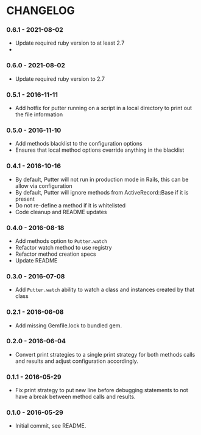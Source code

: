 # CHANGELOG
### 0.6.1 - 2021-08-02
- Update required ruby version to at least 2.7
-
### 0.6.0 - 2021-08-02
- Update required ruby version to 2.7

### 0.5.1 - 2016-11-11
- Add hotfix for putter running on a script in a local directory to print out the file information

### 0.5.0 - 2016-11-10
- Add methods blacklist to the configuration options
- Ensures that local method options override anything in the blacklist

### 0.4.1 - 2016-10-16
- By default, Putter will not run in production mode in Rails, this can be allow via configuration
- By default, Putter will ignore methods from ActiveRecord::Base if it is present
- Do not re-define a method if it is whitelisted
- Code cleanup and README updates

### 0.4.0 - 2016-08-18
- Add methods option to `Putter.watch`
- Refactor watch method to use registry
- Refactor method creation specs
- Update README

### 0.3.0 - 2016-07-08
- Add `Putter.watch` ability to watch a class and instances created by that class

### 0.2.1 - 2016-06-08
- Add missing Gemfile.lock to bundled gem.

### 0.2.0 - 2016-06-04
- Convert print strategies to a single print strategy for both methods calls and results and adjust configuration accordingly.

### 0.1.1 - 2016-05-29
- Fix print strategy to put new line before debugging statements to not have a break between method calls and results.

### 0.1.0 - 2016-05-29
- Initial commit, see README.

